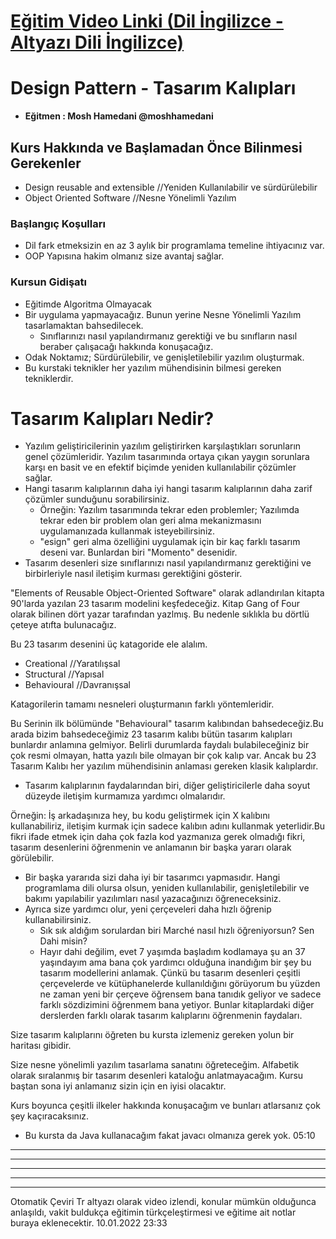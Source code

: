 # [Eğitim Video Linki (Dil İngilizce - Altyazı Dili İngilizce)](https://www.youtube.com/watch?v=NU_1StN5Tkk&feature=emb_title)

# Design Pattern - Tasarım Kalıpları
- **Eğitmen : Mosh Hamedani  @moshhamedani**

## Kurs Hakkında ve Başlamadan Önce Bilinmesi Gerekenler

- Design reusable and extensible //Yeniden Kullanılabilir ve sürdürülebilir
- Object Oriented Software //Nesne Yönelimli Yazılım

### Başlangıç Koşulları
- Dil fark etmeksizin en az 3 aylık bir programlama temeline ihtiyacınız var.
- OOP Yapısına hakim olmanız size avantaj sağlar.

### Kursun Gidişatı
- Eğitimde Algoritma Olmayacak
- Bir uygulama yapmayacağız. Bunun yerine Nesne Yönelimli Yazılım tasarlamaktan bahsedilecek.
    - Sınıflarınızı nasıl yapılandırmanız gerektiği ve bu sınıfların nasıl beraber çalışacağı hakkında konuşacağız.
- Odak Noktamız; Sürdürülebilir, ve genişletilebilir yazılım oluşturmak.
- Bu kurstaki teknikler her yazılım mühendisinin bilmesi gereken tekniklerdir.

# Tasarım Kalıpları Nedir? 
- Yazılım geliştiricilerinin yazılım geliştirirken karşılaştıkları sorunların genel çözümleridir. Yazılım tasarımında ortaya çıkan yaygın sorunlara karşı en basit ve en efektif biçimde yeniden kullanılabilir çözümler sağlar.
- Hangi tasarım kalıplarının daha iyi hangi tasarım kalıplarının daha zarif çözümler sunduğunu sorabilirsiniz.
    - Örneğin: Yazılım tasarımında tekrar eden problemler; 
      Yazılımda tekrar eden bir problem olan geri alma mekanizmasını uygulamanızada kullanmak isteyebilirsiniz.
    - "esign" geri alma özelliğini uygulamak için bir kaç farklı tasarım deseni var. Bunlardan biri "Momento" desenidir.
- Tasarım desenleri size sınıflarınızı nasıl yapılandırmanız gerektiğini ve birbirleriyle nasıl iletişim kurması gerektiğini gösterir.

"Elements of Reusable Object-Oriented Software" olarak adlandırılan kitapta 90'larda yazılan 23 tasarım modelini keşfedeceğiz. Kitap Gang of Four olarak bilinen dört yazar tarafından yazlmış. Bu nedenle sıklıkla bu dörtlü çeteye atıfta bulunacağız.

Bu 23 tasarım desenini üç katagoride ele alalım.
- Creational  //Yaratılışsal
- Structural  //Yapısal 
- Behavioural //Davranışsal

Katagorilerin tamamı nesneleri oluşturmanın farklı yöntemleridir.

Bu Serinin ilk bölümünde "Behavioural" tasarım kalıbından bahsedeceğiz.Bu arada bizim bahsedeceğimiz 23 tasarım kalıbı bütün tasarım kalıpları bunlardır anlamına gelmiyor. Belirli durumlarda faydalı bulabileceğiniz bir çok resmi olmayan, hatta yazılı bile olmayan bir çok kalıp var. Ancak bu 23 Tasarım Kalıbı her yazılım mühendisinin anlaması gereken klasik kalıplardır.
 
 - Tasarım kalıplarının faydalarından biri, diğer geliştiricilerle daha soyut düzeyde iletişim kurmamıza yardımcı olmalarıdır.

 Örneğin: İş arkadaşınıza hey, bu kodu geliştirmek için X kalıbını kullanabiliriz, iletişim kurmak için sadece kalıbın adını kullanmak yeterlidir.Bu fikri ifade etmek için daha çok fazla kod yazmanıza gerek olmadığı fikri, tasarım desenlerini öğrenmenin ve anlamanın bir başka yararı olarak görülebilir.
- Bir başka yararıda sizi daha iyi bir tasarımcı yapmasıdır. Hangi programlama dili olursa olsun, yeniden kullanılabilir, genişletilebilir ve bakımı yapılabilir yazılımları nasıl yazacağınızı öğreneceksiniz.
- Ayrıca size yardımcı olur, yeni çerçeveleri daha hızlı öğrenip kullanabilirsiniz.
    - Sık sık aldığım sorulardan biri Marché nasıl hızlı öğreniyorsun? Sen Dahi misin?
    - Hayır dahi değilim, evet 7 yaşımda başladım kodlamaya şu an 37 yaşındayım ama bana çok yardımcı olduğuna inandığım bir şey bu tasarım modellerini anlamak. Çünkü bu tasarım desenleri çeşitli çerçevelerde ve kütüphanelerde kullanıldığını görüyorum bu yüzden ne zaman yeni bir çerçeve öğrensem bana tanıdık geliyor ve sadece farklı sözdizimini öğrenmem bana yetiyor. Bunlar kitaplardaki diğer derslerden farklı olarak tasarım kalıplarını öğrenmenin faydaları.

Size tasarım kalıplarını öğreten bu kursta izlemeniz gereken yolun bir haritası gibidir.

Size nesne yönelimli yazılım tasarlama sanatını öğreteceğim. Alfabetik olarak sıralanmış bir tasarım desenleri kataloğu anlatmayacağım. Kursu baştan sona iyi anlamanız sizin için en iyisi olacaktır.

Kurs boyunca çeşitli ilkeler hakkında konuşacağım ve bunları atlarsanız çok şey kaçıracaksınız.

- Bu kursta da Java kullanacağım fakat javacı olmanıza gerek yok.
05:10

----
----
----
----
----
 Otomatik Çeviri Tr altyazı olarak video izlendi, konular mümkün olduğunca anlaşıldı, vakit buldukça eğitimin türkçeleştirmesi ve eğitime ait notlar buraya eklenecektir. 10.01.2022 23:33